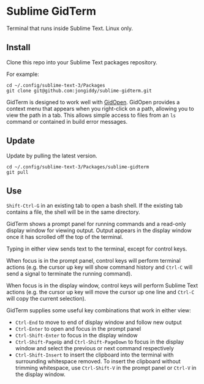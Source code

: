 # Sublime GidTerm

Terminal that runs inside Sublime Text. Linux only.

## Install

Clone this repo into your Sublime Text packages repository.

For example:
```
cd ~/.config/sublime-text-3/Packages
git clone git@github.com:jongiddy/sublime-gidterm.git
```

GidTerm is designed to work well with [GidOpen](https://github.com/jongiddy/sublime-gidopen).
GidOpen provides a context menu that appears when you right-click on a path, allowing you to view the path in a tab.
This allows simple access to files from an `ls` command or contained in build error messages.

## Update

Update by pulling the latest version.

```
cd ~/.config/sublime-text-3/Packages/sublime-gidterm
git pull
```

## Use

`Shift-Ctrl-G` in an existing tab to open a bash shell.
If the existing tab contains a file, the shell will be in the same directory.

GidTerm shows a prompt panel for running commands and a read-only display window for viewing output.
Output appears in the display window once it has scrolled off the top of the terminal.

Typing in either view sends text to the terminal, except for control keys.

When focus is in the prompt panel, control keys will perform terminal actions (e.g. the cursor up key will show command history and `Ctrl-C` will send a signal to terminate the running command).

When focus is in the display window, control keys will perform Sublime Text actions (e.g. the cursor up key will move the cursor up one line and `Ctrl-C` will copy the current selection). 

GidTerm supplies some useful key combinations that work in either view:
- `Ctrl-End` to move to end of display window and follow new output
- `Ctrl-Enter` to open and focus in the prompt panel
- `Ctrl-Shift-Enter` to focus in the display window
- `Ctrl-Shift-PageUp` and `Ctrl-Shift-PageDown` to focus in the display window and select the previous or next command respectively
- `Ctrl-Shift-Insert` to insert the clipboard into the terminal with surrounding whitespace removed. To insert the clipboard without trimming whitespace, use `Ctrl-Shift-V` in the prompt panel or `Ctrl-V` in the display window.

